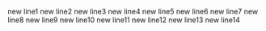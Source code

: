 new line1
new line2
new line3
new line4
new line5
new line6
new line7
new line8
new line9
new line10
new line11
new line12
new line13
new line14
